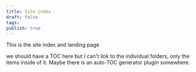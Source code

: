 ```yaml
---
title: Site index
draft: false
tags: 
publish: true
---
```

This is the site index and landing page

we should have a TOC here but I can't link to the individual folders, only the items inside of it. Maybe there is an auto-TOC generator plugin somewhere.